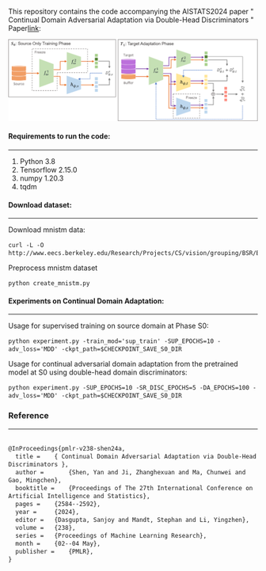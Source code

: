This repository contains the code accompanying the AISTATS2024 paper  "
Continual Domain Adversarial Adaptation via Double-Head Discriminators " Paper[link](https://proceedings.mlr.press/v238/shen24a/shen24a.pdf): 

![network structure](algorithm_flow.png  "Problem description")

#### Requirements to run the code:
---

1. Python 3.8
2. Tensorflow 2.15.0
3. numpy 1.20.3
4. tqdm

#### Download dataset:
---

Download mnistm data:
```
curl -L -O http://www.eecs.berkeley.edu/Research/Projects/CS/vision/grouping/BSR/BSR_bsds500.tgz
```
Preprocess mnistm dataset
```
python create_mnistm.py 
```

#### Experiments on Continual Domain Adaptation:
---
Usage for supervised training on source domain at Phase S0:
```
python experiment.py -train_mod='sup_train' -SUP_EPOCHS=10 -adv_loss='MDD' -ckpt_path=$CHECKPOINT_SAVE_S0_DIR  
```

Usage for continual adversarial domain adaptation from the pretrained model at S0 using double-head domain discriminators: 
```
python experiment.py -SUP_EPOCHS=10 -SR_DISC_EPOCHS=5 -DA_EPOCHS=100 -adv_loss='MDD' -ckpt_path=$CHECKPOINT_SAVE_S0_DIR   
```

### Reference
---

```

@InProceedings{pmlr-v238-shen24a,
  title = 	 { Continual Domain Adversarial Adaptation via Double-Head Discriminators },
  author =       {Shen, Yan and Ji, Zhanghexuan and Ma, Chunwei and Gao, Mingchen},
  booktitle = 	 {Proceedings of The 27th International Conference on Artificial Intelligence and Statistics},
  pages = 	 {2584--2592},
  year = 	 {2024},
  editor = 	 {Dasgupta, Sanjoy and Mandt, Stephan and Li, Yingzhen},
  volume = 	 {238},
  series = 	 {Proceedings of Machine Learning Research},
  month = 	 {02--04 May},
  publisher =    {PMLR},
}
